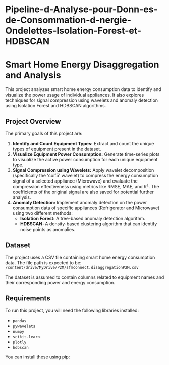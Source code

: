 # Pipeline-d-Analyse-pour-Donn-es-de-Consommation-d-nergie-Ondelettes-Isolation-Forest-et-HDBSCAN
# Smart Home Energy Disaggregation and Analysis

This project analyzes smart home energy consumption data to identify and visualize the power usage of individual appliances. It also explores techniques for signal compression using wavelets and anomaly detection using Isolation Forest and HDBSCAN algorithms.

## Project Overview

The primary goals of this project are:

1.  **Identify and Count Equipment Types:** Extract and count the unique types of equipment present in the dataset.
2.  **Visualize Equipment Power Consumption:** Generate time-series plots to visualize the active power consumption for each unique equipment type.
3.  **Signal Compression using Wavelets:** Apply wavelet decomposition (specifically the 'coif5' wavelet) to compress the energy consumption signal of a selected appliance (Microwave) and evaluate the compression effectiveness using metrics like RMSE, MAE, and R². The coefficients of the original signal are also saved for potential further analysis.
4.  **Anomaly Detection:** Implement anomaly detection on the power consumption data of specific appliances (Refrigerator and Microwave) using two different methods:
    *   **Isolation Forest:** A tree-based anomaly detection algorithm.
    *   **HDBSCAN:** A density-based clustering algorithm that can identify noise points as anomalies.

## Dataset

The project uses a CSV file containing smart home energy consumption data. The file path is expected to be:
`/content/drive/MyDrive/P2M/sfmconnect.disaggregationP2M.csv`

The dataset is assumed to contain columns related to equipment names and their corresponding power and energy consumption.

## Requirements

To run this project, you will need the following libraries installed:

*   `pandas`
*   `pywavelets`
*   `numpy`
*   `scikit-learn`
*   `plotly`
*   `hdbscan`

You can install these using pip:

